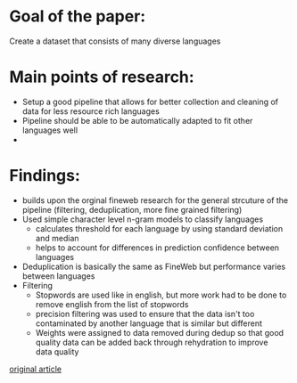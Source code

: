 # Goal of the paper: 
Create a dataset that consists of many diverse languages

# Main points of research: 
- Setup a good pipeline that allows for better collection and cleaning of data for less resource rich languages
- Pipeline should be able to be automatically adapted to fit other languages well
- 

# Findings:
- builds upon the orginal fineweb research for the general strcuture of the pipeline (filtering, deduplication, more fine grained filtering)
- Used simple character level n-gram models to classify languages
  - calculates threshold for each language by using standard deviation and median
  - helps to account for differences in prediction confidence between languages
- Deduplication is basically the same as FineWeb but performance varies between languages
- Filtering
  - Stopwords are used like in english, but more work had to be done to remove english from the list of stopwords
  - precision filtering was used to ensure that the data isn't too contaminated by another language that is similar but different
  - Weights were assigned to data removed during dedup so that good quality data can be added back through rehydration to improve data quality

  
[original article](https://arxiv.org/abs/2506.20920)
